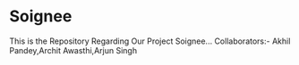 # Soignee
This is the Repository Regarding Our Project Soignee...
Collaborators:- Akhil Pandey,Archit Awasthi,Arjun Singh

